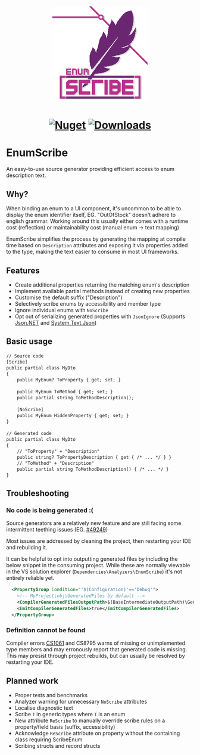 <h1 align="center" style="text-align: center">

![EnumScribe](https://raw.githubusercontent.com/TonuFish/EnumScribe/master/img/icon_256.png)
</h1>

<h1 align="center" style="text-align: center">

[![Nuget](https://img.shields.io/nuget/v/EnumScribe?color=%236b2671&logo=Nuget&logoColor=%23ba2f8c&style=for-the-badge)](https://www.nuget.org/packages/EnumScribe)
[![Downloads](https://img.shields.io/nuget/dt/EnumScribe?color=%236b2671&logo=Nuget&logoColor=%23ba2f8c&style=for-the-badge)](https://www.nuget.org/packages/EnumScribe)
</h1>

# EnumScribe

An easy-to-use source generator providing efficient access to enum description text.

## Why?

When binding an enum to a UI component, it's uncommon to be able to display the enum identifier itself, EG. "OutOfStock" doesn't adhere to english grammar. Working around this usually either comes with a runtime cost (reflection) or maintainability cost (manual enum -> text mapping)

EnumScribe simplifies the process by generating the mapping at compile time based on `Description` attributes and exposing it via properties added to the type, making the text easier to consume in most UI frameworks.

## Features

- Create additional properties returning the matching enum's description
- Implement available partial methods instead of creating new properties
- Customise the default suffix ("Description")
- Selectively scribe enums by accessibility and member type
- Ignore individual enums with `NoScribe`
- Opt out of serializing generated properties with `JsonIgnore` (Supports [Json.NET](https://www.newtonsoft.com/json) and [System.Text.Json](https://docs.microsoft.com/en-us/dotnet/api/system.text.json))

## Basic usage

```Csharp
// Source code
[Scribe]
public partial class MyDto
{
    public MyEnum? ToProperty { get; set; }

    public MyEnum ToMethod { get; set; }
    public partial string ToMethodDescription();

    [NoScribe]
    public MyEnum HiddenProperty { get; set; }
}

// Generated code
public partial class MyDto
{
    // "ToProperty" + "Description"
    public string? ToPropertyDescription { get { /* ... */ } }
    // "ToMethod" + "Description"
    public partial string ToMethodDescription() { /* ... */ }
}
```

## Troubleshooting

### No code is being generated :\(

Source generators are a relatively new feature and are still facing some intermittent teething issues (EG. [#49249](https://github.com/dotnet/roslyn/issues/49249))

Most issues are addressed by cleaning the project, then restarting your IDE and rebuilding it.

It can be helpful to opt into outputting generated files by including the below snippet in the consuming project. While these are normally viewable in the VS solution explorer (`Dependencies\Analyzers\EnumScribe`) it's not entirely reliable yet.

```xml
  <PropertyGroup Condition="'$(Configuration)'=='Debug'">
    <!-- MyProject\obj\GeneratedFiles by default -->
    <CompilerGeneratedFilesOutputPath>$(BaseIntermediateOutputPath)\GeneratedFiles</CompilerGeneratedFilesOutputPath>
    <EmitCompilerGeneratedFiles>true</EmitCompilerGeneratedFiles>
  </PropertyGroup>
```

### Definition cannot be found

Compiler errors [CS1061](https://docs.microsoft.com/en-us/dotnet/csharp/language-reference/compiler-messages/cs1061) and CS8795 warns of missing or unimplemented type members and may erronously report that generated code is missing. This may presist through project rebuilds, but can usually be resolved by restarting your IDE.

## Planned work

- Proper tests and benchmarks
- Analyzer warning for unnecessary `NoScribe` attributes
- Localise diagnostic text
- Scribe `T` in generic types where `T` is an enum
- New attribute `ReScribe` to manually override scribe rules on a property/field basis (suffix, accessibility)
- Acknowledge `ReScribe` attribute on property without the containing class requiring ScribeEnum
- Scribing structs and record structs
